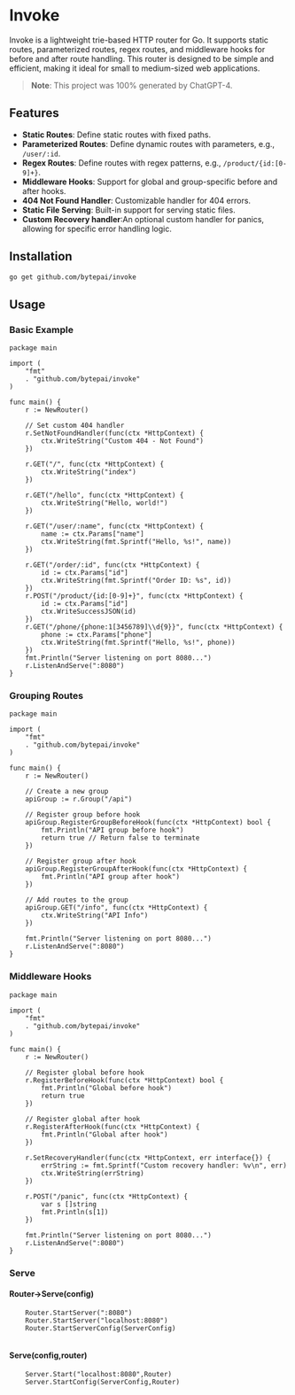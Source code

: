 # Invoke

Invoke is a lightweight trie-based HTTP router for Go. It supports static routes, parameterized routes, regex routes, and middleware hooks for before and after route handling. This router is designed to be simple and efficient, making it ideal for small to medium-sized web applications.

> **Note**: This project was 100% generated by ChatGPT-4.

## Features

- **Static Routes**: Define static routes with fixed paths.
- **Parameterized Routes**: Define dynamic routes with parameters, e.g., `/user/:id`.
- **Regex Routes**: Define routes with regex patterns, e.g., `/product/{id:[0-9]+}`.
- **Middleware Hooks**: Support for global and group-specific before and after hooks.
- **404 Not Found Handler**: Customizable handler for 404 errors.
- **Static File Serving**: Built-in support for serving static files.
- **Custom Recovery handler**:An optional custom handler for panics, allowing for specific error handling logic.

## Installation

```bash
go get github.com/bytepai/invoke

```
## Usage
### Basic Example
```
package main

import (
	"fmt"
	. "github.com/bytepai/invoke"
)

func main() {
	r := NewRouter()

	// Set custom 404 handler
	r.SetNotFoundHandler(func(ctx *HttpContext) {
		ctx.WriteString("Custom 404 - Not Found")
	})

	r.GET("/", func(ctx *HttpContext) {
		ctx.WriteString("index")
	})

	r.GET("/hello", func(ctx *HttpContext) {
		ctx.WriteString("Hello, world!")
	})

	r.GET("/user/:name", func(ctx *HttpContext) {
		name := ctx.Params["name"]
		ctx.WriteString(fmt.Sprintf("Hello, %s!", name))
	})

	r.GET("/order/:id", func(ctx *HttpContext) {
		id := ctx.Params["id"]
		ctx.WriteString(fmt.Sprintf("Order ID: %s", id))
	})
	r.POST("/product/{id:[0-9]+}", func(ctx *HttpContext) {
		id := ctx.Params["id"]
		ctx.WriteSuccessJSON(id)
	})
	r.GET("/phone/{phone:1[3456789]\\d{9}}", func(ctx *HttpContext) {
		phone := ctx.Params["phone"]
		ctx.WriteString(fmt.Sprintf("Hello, %s!", phone))
	})
	fmt.Println("Server listening on port 8080...")
	r.ListenAndServe(":8080")
}
```
### Grouping Routes
```
package main

import (
	"fmt"
	. "github.com/bytepai/invoke"
)

func main() {
	r := NewRouter()

	// Create a new group
	apiGroup := r.Group("/api")

	// Register group before hook
	apiGroup.RegisterGroupBeforeHook(func(ctx *HttpContext) bool {
		fmt.Println("API group before hook")
		return true // Return false to terminate
	})

	// Register group after hook
	apiGroup.RegisterGroupAfterHook(func(ctx *HttpContext) {
		fmt.Println("API group after hook")
	})

	// Add routes to the group
	apiGroup.GET("/info", func(ctx *HttpContext) {
		ctx.WriteString("API Info")
	})

	fmt.Println("Server listening on port 8080...")
	r.ListenAndServe(":8080")
}
```

### Middleware Hooks
```
package main

import (
	"fmt"
	. "github.com/bytepai/invoke"
)

func main() {
	r := NewRouter()

	// Register global before hook
	r.RegisterBeforeHook(func(ctx *HttpContext) bool {
		fmt.Println("Global before hook")
		return true
	})

	// Register global after hook
	r.RegisterAfterHook(func(ctx *HttpContext) {
		fmt.Println("Global after hook")
	})

	r.SetRecoveryHandler(func(ctx *HttpContext, err interface{}) {
		errString := fmt.Sprintf("Custom recovery handler: %v\n", err)
		ctx.WriteString(errString)
	})
	
	r.POST("/panic", func(ctx *HttpContext) {
		var s []string
		fmt.Println(s[1])
	})

	fmt.Println("Server listening on port 8080...")
	r.ListenAndServe(":8080")
}
```
### Serve
#### Router->Serve(config)
```
	Router.StartServer(":8080") 
	Router.StartServer("localhost:8080")
	Router.StartServerConfig(ServerConfig)
	
```
#### Serve(config,router)
```
    Server.Start("localhost:8080",Router)
	Server.StartConfig(ServerConfig,Router)

```




